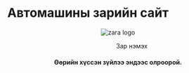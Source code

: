 # Автомашины зарийн сайт
<html>
<header>
  <img src= "zar.html" alt = "zara logo" />
  <p> &nbsp;&nbsp;&nbsp;&nbsp;&nbsp;&nbsp;&nbsp;&nbsp;&nbsp;&nbsp;&nbsp;&nbsp;&nbsp;&nbsp;&nbsp;&nbsp;Зар нэмэх </p>              
  <h4>Өөрийн хүссэн зүйлээ эндээс олроорой.<h4>
</header>
<body>
  

